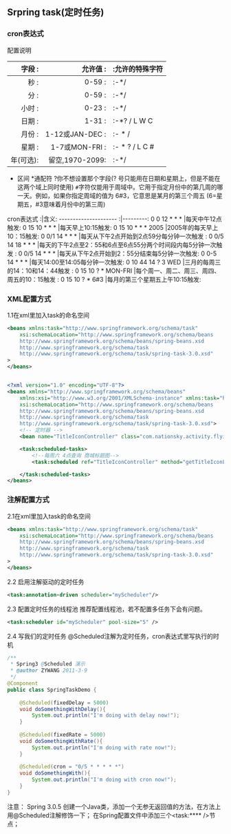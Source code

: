 



## Srpring task(定时任务)

### cron表达式

配置说明

字段    :|允许值        :|:允许的特殊字符
--------:|--------------:|:---------------------
秒		:|0-59          :|:-*/
分		:|0-59          :|:-*/
小时	:|0-23 	        :|:-*/
日期	:|1-31 	        :|:-*? / L W C
月份	:|1-12或JAN-DEC :|:- * /
星期	:|1-7或MON-FRI  :|:- * ? / L C #
年(可选):|留空,1970-2099:|:-*/
- 区间
*通配符
?你不想设置那个字段(? 号只能用在日期和星期上，但是不能在这两个域上同时使用)
`#`字符仅能用于周域中。它用于指定月份中的第几周的哪一天。例如，如果你指定周域的值为 6#3，它意思是某月的第三个周五 (6=星期五，#3意味着月份中的第三周)


cron表达式            :|含义:
--------------------- :|---------:
0 0 12 * * *           |每天中午12点触发:
0 15 10 * * *          |每天早上10:15触发:
0 15 10 * * * 2005     |2005年的每天早上10：15触发:
0 0/1 14 * * *         |每天从下午2点开始到2点59分每分钟一次触发 :
0 0/5 14 18 * * *      |每天的下午2点至2：55和6点至6点55分两个时间段内每5分钟一次触发 :
0 0/5 14 * * *		   |每天从下午2点开始到2：55分结束每5分钟一次触发:
0 0-5 14 * * *         |每天14:00至14:05每分钟一次触发:
0 10 44 14 ? 3 WED     |三月的每周三的14：10和14：44触发 :
0 15 10 ? * MON-FRI	   |每个周一、周二、周三、周四、周五的10：15触发 :
0 15 10 ? * 6#3        |每月的第三个星期五上午10:15触发:




### XML配置方式

1.1在xml里加入task的命名空间
```xml
<beans xmlns:task="http://www.springframework.org/schema/task"  
	xsi:schemaLocation="http://www.springframework.org/schema/beans     
    http://www.springframework.org/schema/beans/spring-beans.xsd  
    http://www.springframework.org/schema/task     
    http://www.springframework.org/schema/task/spring-task-3.0.xsd"
>
</beans>
```


```xml

<?xml version="1.0" encoding="UTF-8"?>
<beans xmlns="http://www.springframework.org/schema/beans"  
    xmlns:xsi="http://www.w3.org/2001/XMLSchema-instance" xmlns:task="http://www.springframework.org/schema/task"  
    xsi:schemaLocation="http://www.springframework.org/schema/beans     
    http://www.springframework.org/schema/beans/spring-beans.xsd  
    http://www.springframework.org/schema/task     
    http://www.springframework.org/schema/task/spring-task-3.0.xsd"> 
	<!-- 定时器 -->
    <bean name="TitleIconController" class="com.nationsky.activity.flyingstart.controller.TitleIconController" />

    <task:scheduled-tasks>
	    <!--每周六 4点查询 商城标题图-->
	    <task:scheduled ref="TitleIconController" method="getTitleIconList" cron="0 7 18 ? * SAT"/>

   	</task:scheduled-tasks>   
</beans>
```

### 注解配置方式
2.1在xml里加入task的命名空间
```xml
<beans xmlns:task="http://www.springframework.org/schema/task"  
	xsi:schemaLocation="http://www.springframework.org/schema/beans     
    http://www.springframework.org/schema/beans/spring-beans.xsd  
    http://www.springframework.org/schema/task     
    http://www.springframework.org/schema/task/spring-task-3.0.xsd"
>
</beans>
```

2.2 启用注解驱动的定时任务
```xml
<task:annotation-driven scheduler="myScheduler"/>   
```

2.3 配置定时任务的线程池
推荐配置线程池，若不配置多任务下会有问题。
```xml
<task:scheduler id="myScheduler" pool-size="5" />
```

2.4 写我们的定时任务
@Scheduled注解为定时任务，cron表达式里写执行的时机
```java
/** 
 * Spring3 @Scheduled 演示 
 * @author ZYWANG 2011-3-9 
 */  
@Component  
public class SpringTaskDemo {  
  
    @Scheduled(fixedDelay = 5000)  
    void doSomethingWithDelay(){  
        System.out.println("I'm doing with delay now!");  
    }  
      
    @Scheduled(fixedRate = 5000)  
    void doSomethingWithRate(){  
        System.out.println("I'm doing with rate now!");  
    }  
      
    @Scheduled(cron = "0/5 * * * * *")  
    void doSomethingWith(){  
        System.out.println("I'm doing with cron now!");  
    }  
}  
```

注意：
Spring 3.0.5
创建一个Java类，添加一个无参无返回值的方法，在方法上用@Scheduled注解修饰一下；
在Spring配置文件中添加三个<task:**** />节点；

